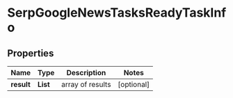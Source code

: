 # SerpGoogleNewsTasksReadyTaskInfo


## Properties

| Name | Type | Description | Notes |
|------------ | ------------- | ------------- | -------------|
**result** | **List<SerpGoogleNewsTasksReadyResultInfo>** | array of results |[optional]|